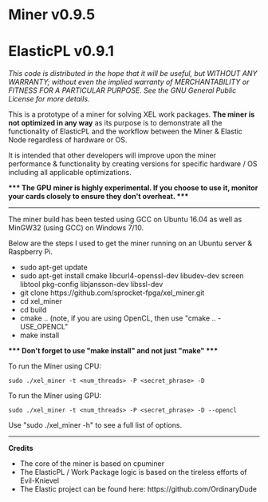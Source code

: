 <h1><b>Miner		v0.9.5</b></h1>
<h1><b>ElasticPL 	v0.9.1</b></h1>

<i>This code is distributed in the hope that it will be useful, but WITHOUT ANY WARRANTY; without even the implied warranty of MERCHANTABILITY or FITNESS FOR A PARTICULAR PURPOSE.
See the GNU General Public License for more details.</i>

This is a prototype of a miner for solving XEL work packages.  <b>The miner is not optimized in any way</b> as its purpose is to demonstrate all the functionality of ElasticPL and the workflow between the Miner & Elastic Node regardless of hardware or OS.

It is intended that other developers will improve upon the miner performance & functionality by creating versions for specific hardware / OS including all applicable optimizations.

<b>*** The GPU miner is highly experimental.  If you choose to use it, monitor your cards closely to ensure they don't overheat. ***</b>
________________________________________________________________________________________________

The miner build has been tested using GCC on Ubuntu 16.04 as well as MinGW32 (using GCC) on Windows 7/10.

Below are the steps I used to get the miner running on an Ubuntu server & Raspberry Pi.
<ul>
<li>sudo apt-get update</li>
<li>sudo apt-get install cmake libcurl4-openssl-dev libudev-dev screen libtool pkg-config libjansson-dev libssl-dev</li>
<li>git clone https://github.com/sprocket-fpga/xel_miner.git</li>
<li>cd xel_miner</li>
<li>cd build</li>
<li>cmake .. (note, if you are using OpenCL, then use "cmake .. -USE_OPENCL"</li>
<li>make install</li>
</ul>

<b>*** Don't forget to use "make install" and not just "make" ***</b>

To run the Miner using CPU:

    sudo ./xel_miner -t <num_threads> -P <secret_phrase> -D

To run the Miner using GPU:

    sudo ./xel_miner -t <num_threads> -P <secret_phrase> -D --opencl

Use "sudo ./xel_miner -h" to see a full list of options.

________________________________________________________________________________________________


<b>Credits</b>
<ul>
<li>The core of the miner is based on cpuminer</li>
<li>The ElasticPL / Work Package logic is based on the tireless efforts of Evil-Knievel</li>
<li>The Elastic project can be found here: https://github.com/OrdinaryDude</li>
</ul>